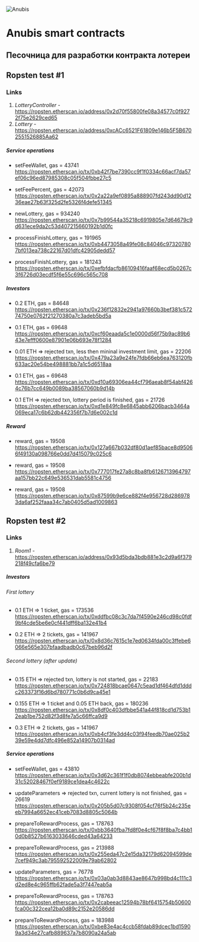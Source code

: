 ![Anubis](logo.png "Anubis")

# Anubis smart contracts

## Песочница для разработки контракта лотереи


## Ropsten test #1

### Links
1. _LotteryController_ - https://ropsten.etherscan.io/address/0x2d70f55800fe08a34577c0f9272f75e2629ced65
2. _Lottery_ - https://ropsten.etherscan.io/address/0xcACc6521F61809e146b5F5B6702551526885Aa62

##### Service operations

* setFeeWallet, gas = 43741
https://ropsten.etherscan.io/tx/0xb42f7be7390cc9f1f0334c66acf7da57ef06c96ed87985308c05f504fbbe27c5

* setFeePercent, gas = 42073
https://ropsten.etherscan.io/tx/0x2a22a9ef0895a888907fd243dd90d1236eae27b63f325d2fe5326f4defe51345

* newLottery, gas = 934240
https://ropsten.etherscan.io/tx/0x7b99544a35218c6919805e7d64679c9d631ece9da2c53d407215660192b1d0fc

* processFinishLottery, gas = 191965
https://ropsten.etherscan.io/tx/0xb4473058a49fe08c84046c973207807bf013ea738c22167d01dfc42905dedd57

* processFinishLottery, gas = 181243
https://ropsten.etherscan.io/tx/0xefbfdacfb86109416faaf68ecd5b0267c3f6726d03ecdf5f6e55c696c565c708

##### Investors

* 0.2 ETH, gas = 84648
https://ropsten.etherscan.io/tx/0x236f12832e2941a97660b3bef381c57274750e0762f21270380a7c3adeb5bd5a

* 0.1 ETH, gas = 69648
https://ropsten.etherscan.io/tx/0xcf60eaada5c1e0000d56f75b9ac89b643e7efff0600e87901e06b693e78f1284

* 0.01 ETH => rejected txn, less then mininal investment limit, gas = 22206
https://ropsten.etherscan.io/tx/0x479a23a9e24fe7fdb66eb6ea763120fb633ac20e54be498881bb7a1c5d6518aa

* 0.1 ETH, gas = 69648
https://ropsten.etherscan.io/tx/0xd10a69306ea44cf796aeab8f54abf4264c76b7cc649b0089ba38567060b9d14b

* 0.1 ETH => rejected txn, lottery period is finished, gas = 21726
https://ropsten.etherscan.io/tx/0xd1e849fc8e6845abb6206bacb3464a069eca17c6b62db442356f7b7d6e002c1d

##### Reward

* reward, gas = 19508
https://ropsten.etherscan.io/tx/0x127a667b032df80d1aef85bace8d95066f49130a098766e0dd7d415079c025c6

* reward, gas = 19508
https://ropsten.etherscan.io/tx/0x777017fe27a8c8ba8fb6126713964797aa157bb22c649e536531dab5581c4756

* reward, gas = 19508
https://ropsten.etherscan.io/tx/0x87599b9e6ce882f4e956728d2869783da6af252faaa34c7ab0405d5ad1009863


## Ropsten test #2

### Links
1. _Room1_ - https://ropsten.etherscan.io/address/0x93d5bda3bdb881e3c2d9a6f379218f49cfa6be79


##### Investors

###### First lottery

* 0.1 ETH => 1 ticket, gas = 173536
https://ropsten.etherscan.io/tx/0xddfbc08c3c7da7f4590e246cd98c0fdf9bf4cde5be6e0cf441dff6ba132e41b4

* 0.2 ETH => 2 tickets, gas = 141967
https://ropsten.etherscan.io/tx/0x8d36c7615c1e7ed0634fda00c3ffebe6066e565e307bfaadbadb0c67beb96d2f

###### Second lottery (after update)

* 0.15 ETH => rejected txn, lottery is not started, gas = 22183
https://ropsten.etherscan.io/tx/0x724818bcae0647c5ead1df464dfd1dddc263373f16d6bd780771c0b6d9ca45e1

* 0.155 ETH => 1 ticket and 0.05 ETH back, gas = 180236
https://ropsten.etherscan.io/tx/0x8df0c403dfbbe541a44f818cd1d753b12eab1be752d82f3d8fe7a5c66ffca9d9

* 0.3 ETH => 2 tickets, gas = 141967
https://ropsten.etherscan.io/tx/0xb4cf3fe3dd4c03f94feedb70ae025b239e59e4dd7dfc496e852a14907b0314ad


##### Service operations

* setFeeWallet, gas = 43810
https://ropsten.etherscan.io/tx/0x3d62c361f1f0db8074ebbeabfe200b1d31c52028467f0ef9189ce1dea4c4622c

* updateParameters => rejected txn, current lottery is not finished, gas = 26619
https://ropsten.etherscan.io/tx/0x205b5d07c9308f054cf76f5b24c235eeb7994a6652ec41ceb7083d8805c5064b

* prepareToRewardProcess, gas = 178763
https://ropsten.etherscan.io/tx/0xbb3640fba7fd8f0e4cf67f8f8ba7c4bb10d0b8527b6163033646cded43a64233

* prepareToRewardProcess, gas = 213988
https://ropsten.etherscan.io/tx/0x255eda47c2e15da32179d62094599de7cef949c3ab795592522009e79ab62802

* updateParameters, gas = 76778
https://ropsten.etherscan.io/tx/0x03a0ab3d8843ae8647b998bd4c111c3d2ed8e4c965ffb62fade5a3f7447eab5a

* prepareToRewardProcess, gas = 178763
https://ropsten.etherscan.io/tx/0x2cabeeac12594b78bf6415754b50600fca00c322cea12ba0d89c2152e20586dd

* prepareToRewardProcess, gas = 183988
https://ropsten.etherscan.io/tx/0xbe83e4ac4ccb58fdab89dcec1bd15909a3d34e27cafb889637a7b8090a24a5ab
